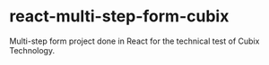 # react-multi-step-form-cubix
Multi-step form project done in React for the technical test of Cubix Technology.
